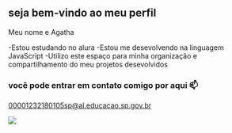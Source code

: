 ## seja bem-vindo ao meu perfil 
Meu nome e Agatha 

-Estou estudando no alura 
-Estou me desevolvendo na linguagem JavaScript
-Utilizo este espaço para minha organização e compartilhamento do meu projetos desevolvidos 

### você pode entrar em contato comigo por aqui 📫


00001232180105sp@al.educacao.sp.gov.br


![](https://media1.tenor.com/m/QxHPuWubhJQAAAAC/awkward-blonde.gif)

